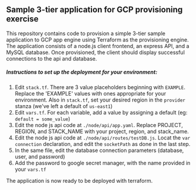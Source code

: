 ## Sample 3-tier application for GCP provisioning exercise
  
This repository contains code to provision a simple 3-tier sample application to GCP app engine using Terraform as the provisioning engine. The application consists of a node.js client frontend, an express API, and a MySQL database. Once provisioned, the client should display successful connections to the api and database.
   
##### Instructions to set up the deployment for your environment:
1. Edit `stack.tf`. There are 3 value placeholders beginning with `EXAMPLE`. Replace the 'EXAMPLE' values with ones appropriate for your environment. Also in `stack.tf`, set your desired region in the `provider` stanza (we've left a default of `us-east1`)
2. Edit `vars.tf`. For each variable, add a value by assigning a default (eg: `default = some_value`)
3. Edit the node js api code at `./node/api/app.yaml`. Replace PROJECT, REGION, and STACK_NAME with your project, region, and stack_name.
4. Edit the node js api code at `./node/api/routes/testDB.js`. Locat the `var connection` declaration, and edit the `socketPath` as done in the last step.
5. In the same file, edit the database connection parameters (database, user, and password)
6. Add the password to google secret manager, with the name provided in your `vars.tf`
  
The application is now ready to be deployed with terraform. 
